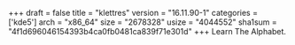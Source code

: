 +++
draft = false
title = "klettres"
version = "16.11.90-1"
categories = ['kde5']
arch = "x86_64"
size = "2678328"
usize = "4044552"
sha1sum = "4f1d696046154393b4ca0fb0481ca839f71e301d"
+++
Learn The Alphabet.